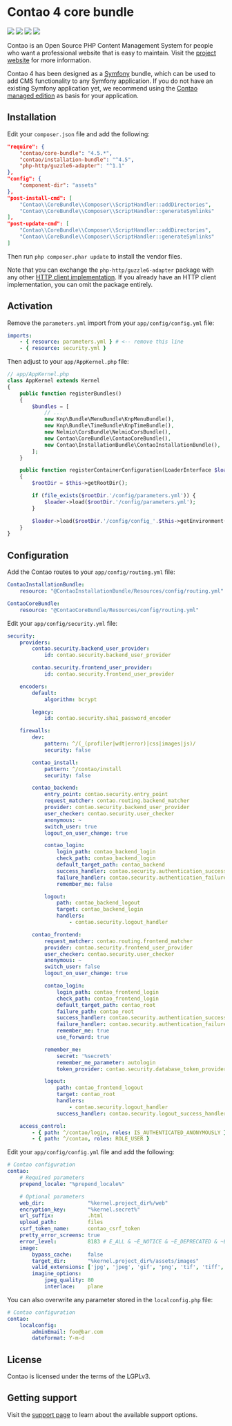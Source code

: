 # Contao 4 core bundle

[![](https://img.shields.io/travis/contao/core-bundle/master.svg?style=flat-square)](https://travis-ci.org/contao/core-bundle/)
[![](https://img.shields.io/coveralls/contao/core-bundle/master.svg?style=flat-square)](https://coveralls.io/github/contao/core-bundle)
[![](https://img.shields.io/packagist/v/contao/core-bundle.svg?style=flat-square)](https://packagist.org/packages/contao/core-bundle)
[![](https://img.shields.io/packagist/dt/contao/core-bundle.svg?style=flat-square)](https://packagist.org/packages/contao/core-bundle)

Contao is an Open Source PHP Content Management System for people who want a
professional website that is easy to maintain. Visit the [project website][1]
for more information.

Contao 4 has been designed as a [Symfony][2] bundle, which can be used to add
CMS functionality to any Symfony application. If you do not have an existing
Symfony application yet, we recommend using the [Contao managed edition][3] as
basis for your application.

## Installation

Edit your `composer.json` file and add the following:

```json
"require": {
    "contao/core-bundle": "4.5.*",
    "contao/installation-bundle": "^4.5",
    "php-http/guzzle6-adapter": "^1.1"
},
"config": {
    "component-dir": "assets"
},
"post-install-cmd": [
    "Contao\\CoreBundle\\Composer\\ScriptHandler::addDirectories",
    "Contao\\CoreBundle\\Composer\\ScriptHandler::generateSymlinks"
],
"post-update-cmd": [
    "Contao\\CoreBundle\\Composer\\ScriptHandler::addDirectories",
    "Contao\\CoreBundle\\Composer\\ScriptHandler::generateSymlinks"
]
```

Then run `php composer.phar update` to install the vendor files.

Note that you can exchange the `php-http/guzzle6-adapter` package with any other [HTTP client implementation][4]. If you already have an HTTP client implementation, you can omit the package entirely.

## Activation

Remove the `parameters.yml` import from your `app/config/config.yml` file:

```yml
imports:
    - { resource: parameters.yml } # <-- remove this line
    - { resource: security.yml }
```

Then adjust to your `app/AppKernel.php` file:

```php
// app/AppKernel.php
class AppKernel extends Kernel
{
    public function registerBundles()
    {
        $bundles = [
            // ...
            new Knp\Bundle\MenuBundle\KnpMenuBundle(),
            new Knp\Bundle\TimeBundle\KnpTimeBundle(),
            new Nelmio\CorsBundle\NelmioCorsBundle(),
            new Contao\CoreBundle\ContaoCoreBundle(),
            new Contao\InstallationBundle\ContaoInstallationBundle(),
        ];
    }

    public function registerContainerConfiguration(LoaderInterface $loader)
    {
        $rootDir = $this->getRootDir();

        if (file_exists($rootDir.'/config/parameters.yml')) {
            $loader->load($rootDir.'/config/parameters.yml');
        }

        $loader->load($rootDir.'/config/config_'.$this->getEnvironment().'.yml');
    }
}
```

## Configuration

Add the Contao routes to your `app/config/routing.yml` file:

```yml
ContaoInstallationBundle:
    resource: "@ContaoInstallationBundle/Resources/config/routing.yml"

ContaoCoreBundle:
    resource: "@ContaoCoreBundle/Resources/config/routing.yml"
```

Edit your `app/config/security.yml` file:

```yml
security:
    providers:
        contao.security.backend_user_provider:
            id: contao.security.backend_user_provider

        contao.security.frontend_user_provider:
            id: contao.security.frontend_user_provider

    encoders:
        default:
            algorithm: bcrypt

        legacy:
            id: contao.security.sha1_password_encoder

    firewalls:
        dev:
            pattern: ^/(_(profiler|wdt|error)|css|images|js)/
            security: false

        contao_install:
            pattern: ^/contao/install
            security: false

        contao_backend:
            entry_point: contao.security.entry_point
            request_matcher: contao.routing.backend_matcher
            provider: contao.security.backend_user_provider
            user_checker: contao.security.user_checker
            anonymous: ~
            switch_user: true
            logout_on_user_change: true

            contao_login:
                login_path: contao_backend_login
                check_path: contao_backend_login
                default_target_path: contao_backend
                success_handler: contao.security.authentication_success_handler
                failure_handler: contao.security.authentication_failure_handler
                remember_me: false

            logout:
                path: contao_backend_logout
                target: contao_backend_login
                handlers:
                    - contao.security.logout_handler

        contao_frontend:
            request_matcher: contao.routing.frontend_matcher
            provider: contao.security.frontend_user_provider
            user_checker: contao.security.user_checker
            anonymous: ~
            switch_user: false
            logout_on_user_change: true

            contao_login:
                login_path: contao_frontend_login
                check_path: contao_frontend_login
                default_target_path: contao_root
                failure_path: contao_root
                success_handler: contao.security.authentication_success_handler
                failure_handler: contao.security.authentication_failure_handler
                remember_me: true
                use_forward: true

            remember_me:
                secret: '%secret%'
                remember_me_parameter: autologin
                token_provider: contao.security.database_token_provider

            logout:
                path: contao_frontend_logout
                target: contao_root
                handlers:
                    - contao.security.logout_handler
                success_handler: contao.security.logout_success_handler

    access_control:
        - { path: ^/contao/login, roles: IS_AUTHENTICATED_ANONYMOUSLY }
        - { path: ^/contao, roles: ROLE_USER }
```

Edit your `app/config/config.yml` file and add the following:

```yml
# Contao configuration
contao:
    # Required parameters
    prepend_locale: "%prepend_locale%"

    # Optional parameters
    web_dir:              "%kernel.project_dir%/web"
    encryption_key:       "%kernel.secret%"
    url_suffix:           .html
    upload_path:          files
    csrf_token_name:      contao_csrf_token
    pretty_error_screens: true
    error_level:          8183 # E_ALL & ~E_NOTICE & ~E_DEPRECATED & ~E_USER_DEPRECATED
    image:
        bypass_cache:     false
        target_dir:       "%kernel.project_dir%/assets/images"
        valid_extensions: ['jpg', 'jpeg', 'gif', 'png', 'tif', 'tiff', 'bmp', 'svg', 'svgz']
        imagine_options:
            jpeg_quality: 80
            interlace:    plane
```

You can also overwrite any parameter stored in the `localconfig.php` file:

```yml
# Contao configuration
contao:
    localconfig:
        adminEmail: foo@bar.com
        dateFormat: Y-m-d
```

## License

Contao is licensed under the terms of the LGPLv3.

## Getting support

Visit the [support page][5] to learn about the available support options.

[1]: https://contao.org
[2]: https://symfony.com
[3]: https://github.com/contao/managed-edition
[4]: https://packagist.org/providers/php-http/client-implementation
[5]: https://contao.org/en/support.html
